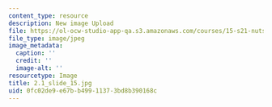 ```yaml
---
content_type: resource
description: New image Upload
file: https://ol-ocw-studio-app-qa.s3.amazonaws.com/courses/15-s21-nuts-and-bolts-of-business-plans-january-iap-2014/0fc02de9e67bb49911373bd8b390168c_2.1_slide_15.jpg
file_type: image/jpeg
image_metadata:
  caption: ''
  credit: ''
  image-alt: ''
resourcetype: Image
title: 2.1_slide_15.jpg
uid: 0fc02de9-e67b-b499-1137-3bd8b390168c
---
```

